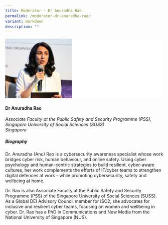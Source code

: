 ```yaml
---
title: Moderator – Dr Anuradha Rao
permalink: /moderator-dr-anuradha-rao/
variant: markdown
description: ""
---
```

![](/images/2025%20speakers/ARao.png)
#### **Dr Anuradha Rao**

*Associate Faculty at the Public Safety and Security Programme (PSS), <br> Singapore University of Social Sciences (SUSS)<br>Singapore*

##### **Biography**
Dr. Anuradha (Anu) Rao is a cybersecurity awareness specialist whose work bridges cyber risk, human behaviour, and online safety. Using cyber psychology and human-centric strategies to build resilient, cyber-aware cultures, her work complements the efforts of IT/cyber teams to strengthen digital defences at work - while promoting cybersecurity, safety and wellbeing at home. 
 
Dr. Rao is also Associate Faculty at the Public Safety and Security Programme (PSS) of the Singapore University of Social Sciences (SUSS). As a Global DEI Advisory Council member for ISC2, she advocates for inclusive and resilient cyber teams, focusing on women and wellbeing in cyber. Dr. Rao has a PhD in Communications and New Media from the National University of Singapore (NUS). 